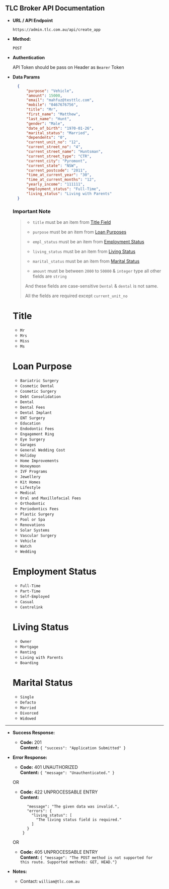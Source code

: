 **TLC Broker API Documentation**
----

* **URL / API Endpoint**

  `https://admin.tlc.com.au/api/create_app`

* **Method:**

  `POST`
  
*  **Authentication**
    
    API Token should be pass on Header
    as `Bearer` Token


* **Data Params**

  ```json
    {
        "purpose": "Vehicle",
        "amount": 15000,
        "email": "mahfuz@testtlc.com",
        "mobile": "0467676756",
        "title": "Mr",
        "first_name": "Matthew",
        "last_name": "Hunt",
        "gender": "Male",
        "date_of_birth": "1970-01-26",
        "marital_status": "Married",
        "dependents": "0",
        "current_unit_no": "12",
        "current_street_no": "4",
        "current_street_name": "Huntsman",
        "current_street_type": "CTR",
        "current_city": "Pyromont",
        "current_state": "NSW",
        "current_postcode": "2011",
        "time_at_current_year": "30",
        "time_at_current_months": "12",
        "yearly_income": "111111",
        "employment_status": "Full-Time",
        "living_status": "Living with Parents"
    }
  ```
  
  ### Important Note
  > * `title` must be an item from [Title Field](#title)
  >
  > * `purpose` must be an item from [Loan Purposes](#loan-purpose)
  > 
  > * `empl_status` must be an item from [Employment Status](#employment-status)
  >
  > * `living_status` must be an item from [Living Status](#living-status)
  >
  > * `marital_status` must be an item from [Marital Status](#marital-status)
  >
  > * `amount` must be between `2000` to `50000` & `integer` type all other fields are `string`
  > 
  > And these fields are case-sensitive `Dental` & `dental` is not same.
  >
  > All the fields are required except `current_unit_no`

  
  # Title
    * `Mr`
    * `Mrs`
    * `Miss`
    * `Ms`
  
  # Loan Purpose
    * `Bariatric Surgery`
    * `Cosmetic Dental`
    * `Cosmetic Surgery`
    * `Debt Consolidation`
    * `Dental`
    * `Dental Fees`
    * `Dental Implant`
    * `ENT Surgery`
    * `Education`
    * `Endodontic Fees`
    * `Engagement Ring`
    * `Eye Surgery`
    * `Garages`
    * `General Wedding Cost`
    * `Holiday`
    * `Home Improvements`
    * `Honeymoon`
    * `IVF Programs`
    * `Jewellery`
    * `Kit Homes`
    * `Lifestyle`
    * `Medical`
    * `Oral and Maxillofacial Fees`
    * `Orthodontic`
    * `Periodontics Fees`
    * `Plastic Surgery`
    * `Pool or Spa`
    * `Renovations`
    * `Solar Systems`
    * `Vascular Surgery`
    * `Vehicle`
    * `Watch`
    * `Wedding`
   
  # Employment Status
    * `Full-Time`
    * `Part-Time`
    * `Self-Employed`
    * `Casual`
    * `Centrelink`

  # Living Status
    * `Owner`
    * `Mortgage`
    * `Renting`
    * `Living with Parents`
    * `Boarding`
    
  # Marital Status
    * `Single`
    * `Defacto`
    * `Married`
    * `Divorced`
    * `Widowed`

---

* **Success Response:**
  * **Code:** 201 <br />
    **Content:** `{ "success": "Application Submitted" }`
 
* **Error Response:**
  * **Code:** 401 UNAUTHORIZED <br />
    **Content:** `{ "message": "Unauthenticated." }`

  OR

  * **Code:** 422 UNPROCESSABLE ENTRY <br />
    **Content:** 
    ```{
       "message": "The given data was invalid.",
       "errors": {
         "living_status": [
           "The living status field is required."
         ]
       }
     }
  
  OR

  * **Code:** 405 UNPROCESSABLE ENTRY <br />
    **Content:** `{ "message": "The POST method is not supported for this route. Supported methods: GET, HEAD."}`

* **Notes:**

    * Contact: `william@tlc.com.au`
